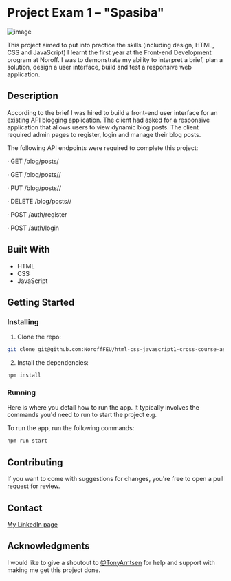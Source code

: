 # Project Exam 1 – "Spasiba"

![image](https://github.com/NoroffFEU/FED1-PE1-vicwinsj/assets/105510116/0d681e2e-e49d-4965-b8ba-196a61a66daf)

This project aimed to put into practice the skills (including design, HTML, CSS and JavaScript) I learnt the first year at the Front-end Development program at Noroff. I was to demonstrate my ability to interpret a brief, plan a solution, design a user interface, build and test a responsive web application.

## Description

According to the brief I was hired to build a front-end user interface for an existing API blogging application. The client had asked for a responsive application that allows users to view dynamic blog posts. The client required admin pages to register, login and manage their blog posts.

The following API endpoints were required to complete this project:

· GET /blog/posts/<name>

· GET /blog/posts/<name>/<id>

· PUT /blog/posts/<name>/<id>

· DELETE /blog/posts/<name>/<id>

· POST /auth/register

· POST /auth/login

## Built With

- HTML
- CSS
- JavaScript

## Getting Started

### Installing

1. Clone the repo:

```bash
git clone git@github.com:NoroffFEU/html-css-javascript1-cross-course-assignments-vicwinsj.git
```

2. Install the dependencies:

```
npm install
```

### Running

Here is where you detail how to run the app. It typically involves the commands you'd need to run to start the project e.g.

To run the app, run the following commands:

```bash
npm run start
```

## Contributing

If you want to come with suggestions for changes, you're free to open a pull request for review.

## Contact

[My LinkedIn page](https://www.linkedin.com/in/victor-winsjansen-71773a83/.com)

## Acknowledgments

I would like to give a shoutout to [@TonyArntsen](https://github.com/TonyArntsen) for help and support with making me get this project done.
